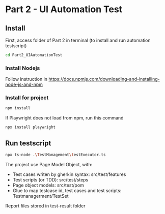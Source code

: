 # Part 2 - UI Automation Test

## Install

First, access folder of Part 2 in terminal (to install and run automation testscript)

```bash
cd Part2_UIAutomationTest
```

### Install Nodejs

Follow instruction in https://docs.npmjs.com/downloading-and-installing-node-js-and-npm

### Install for project

```bash
npm install
```

If Playwright does not load from npm, run this command

```bash
npx install playwright
```

## Run testscript

```bash
npx ts-node .\TestManagement\testExecutor.ts
```

The project use Page Model Object, with:

- Test cases writen by gherkin syntax: src/test/features
- Test scripts (or TDD): src/test/steps
- Page object models: src/test/pom
- Glue to map testcase id, test cases and test scripts: Testmanagerment/TestSet

Report files stored in test-result folder
